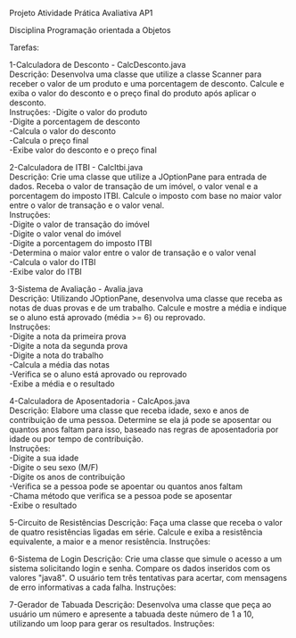 Projeto Atividade Prática Avaliativa AP1

Disciplina Programação orientada a Objetos

Tarefas:

1-Calculadora de Desconto - CalcDesconto.java  
Descrição: Desenvolva uma classe que utilize a classe Scanner para receber o valor de um produto e uma porcentagem de desconto. Calcule e exiba o valor do desconto e o preço final do produto após aplicar o desconto.  
Instruções:
-Digite o valor do produto  
-Digite a porcentagem de desconto  
-Calcula o valor do desconto  
-Calcula o preço final  
-Exibe valor do desconto e o preço final  

2-Calculadora de ITBI - CalcItbi.java  
Descrição: Crie uma classe que utilize a JOptionPane para entrada de dados. Receba o valor de transação de um imóvel, o valor venal e a porcentagem do imposto ITBI. Calcule o imposto com base no maior valor entre o valor de transação e o valor venal.  
Instruções:  
-Digite o valor de transação do imóvel  
-Digite o valor venal do imóvel  
-Digite a porcentagem do imposto ITBI  
-Determina o maior valor entre o valor de transação e o valor venal  
-Calcula o valor do ITBI  
-Exibe valor do ITBI  

3-Sistema de Avaliação - Avalia.java  
Descrição: Utilizando JOptionPane, desenvolva uma classe que receba as notas de duas provas e de um trabalho. Calcule e mostre a média e indique se o aluno está aprovado (média >= 6) ou reprovado.  
Instruções:   
-Digite a nota da primeira prova  
-Digite a nota da segunda prova  
-Digite a nota do trabalho  
-Calcula a média das notas  
-Verifica se o aluno está aprovado ou reprovado  
-Exibe a média e o resultado  

4-Calculadora de Aposentadoria - CalcApos.java  
Descrição: Elabore uma classe que receba idade, sexo e anos de contribuição de uma pessoa. Determine se ela já pode se aposentar ou quantos anos faltam para isso, baseado nas regras de aposentadoria por idade ou por tempo de contribuição.  
Instruções:  
-Digite a sua idade  
-Digite o seu sexo (M/F)  
-Digite os anos de contribuição  
-Verifica se a pessoa pode se apoentar ou quantos anos faltam  
-Chama método que verifica se a pessoa pode se aposentar  
-Exibe o resultado  

5-Circuito de Resistências
Descrição: Faça uma classe que receba o valor de quatro resistências ligadas em série. Calcule e exiba a resistência equivalente, a maior e a menor resistência.
Instruções:

6-Sistema de Login
Descrição: Crie uma classe que simule o acesso a um sistema solicitando login e senha. Compare os dados inseridos com os valores "java8". O usuário tem três tentativas para acertar, com mensagens de erro informativas a cada falha.
Instruções:

7-Gerador de Tabuada
Descrição: Desenvolva uma classe que peça ao usuário um número e apresente a tabuada deste número de 1 a 10, utilizando um loop para gerar os resultados.
Instruções: